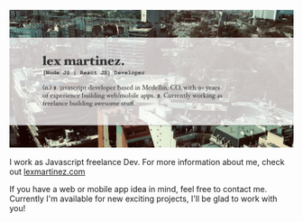 [![Hi. I'm Lex 👋🏻](https://github.com/lexmartinez/lexmartinez/raw/master/readme-card.jpg?v=2)](https://lexmartinez.com)

I work as Javascript freelance Dev. For more information about me, check out [lexmartinez.com](https://lexmartinez.com)

If you have a web or mobile app idea in mind, feel free to contact me. Currently I'm available for new exciting projects, I'll be glad to work with you!
